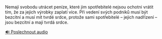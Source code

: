 
Nemají svobodu utrácet peníze, které jim spotřebitelé nejsou ochotni vrátit tím, že za jejich výrobky zaplatí více. Při vedení svých podniků musí být bezcitní a musí mít tvrdé srdce, protože sami spotřebitelé – jejich nadřízení – jsou bezcitní a mají tvrdá srdce.

[🔊 Poslechnout audio](/data/7-paragraphs/audio/chapter_55/para_002-Nemaj-svobodu-utrcet-penze-kter-jim-spotebit.mp3)
